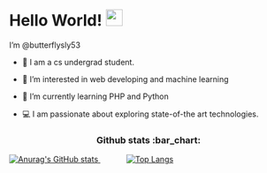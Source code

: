  # Hello World! <img src="https://raw.githubusercontent.com/MartinHeinz/MartinHeinz/master/wave.gif" width="30px">
   I’m @butterflysly53
 - :book: I am a cs undergrad student.
 - 👀 I’m interested in web developing and machine learning
 - 🌱 I’m currently learning PHP and Python

 - :computer: I am passionate about exploring state-of-the art technologies.

   
<h3 align="center">Github stats :bar_chart:</h3>
 
[![Anurag's GitHub stats](https://github-readme-stats.vercel.app/api?username=butterflysly53&hide=contribs,stars&count_private=true&show_icons=true&theme=radical)
](https://github.com/anuraghazra/github-readme-stats)  &nbsp;   &nbsp;  &nbsp;  &nbsp;  &nbsp;  &nbsp; 
[![Top Langs](https://github-readme-stats.vercel.app/api/top-langs/?username=butterflysly53&layout=compact&theme=radical)](https://github.com/anuraghazra/github-readme-stats)
 
<!--
<h4 align="center">Visitor's count :eyes:</h4>
<p align="center"><img src="https://profile-counter.glitch.me/{butterflysly53}/count.svg" alt="AnhellO :: Visitor's Count" /></p>

[![trophy](https://github-profile-trophy.vercel.app/?username=butterflysly53&theme=onedark)](https://github.com/ryo-ma/github-profile-trophy)
-->
